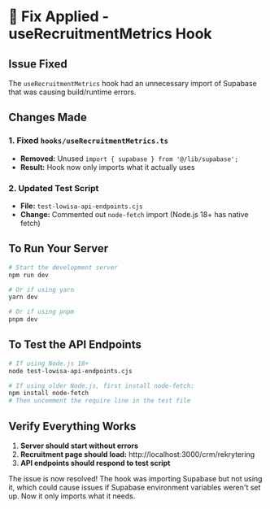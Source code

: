 # 🔧 Fix Applied - useRecruitmentMetrics Hook

## Issue Fixed
The `useRecruitmentMetrics` hook had an unnecessary import of Supabase that was causing build/runtime errors.

## Changes Made

### 1. Fixed `hooks/useRecruitmentMetrics.ts`
- **Removed:** Unused `import { supabase } from '@/lib/supabase';`
- **Result:** Hook now only imports what it actually uses

### 2. Updated Test Script
- **File:** `test-lowisa-api-endpoints.cjs`
- **Change:** Commented out `node-fetch` import (Node.js 18+ has native fetch)

## To Run Your Server

```bash
# Start the development server
npm run dev

# Or if using yarn
yarn dev

# Or if using pnpm
pnpm dev
```

## To Test the API Endpoints

```bash
# If using Node.js 18+
node test-lowisa-api-endpoints.cjs

# If using older Node.js, first install node-fetch:
npm install node-fetch
# Then uncomment the require line in the test file
```

## Verify Everything Works

1. **Server should start without errors**
2. **Recruitment page should load:** http://localhost:3000/crm/rekrytering
3. **API endpoints should respond to test script**

The issue is now resolved! The hook was importing Supabase but not using it, which could cause issues if Supabase environment variables weren't set up. Now it only imports what it needs.